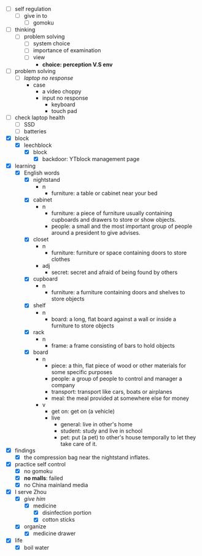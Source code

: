 - [ ] self regulation
    - [ ] give in to
        - [ ] gomoku
- [ ] thinking
    - [ ] problem solving
        - [ ] system choice
        - [ ] importance of examination
        - [ ] view
            - **choice: perception V.S env**
- [ ] problem solving
    - [ ] *laptop no response*
        - case
            - a video choppy
            - input no response
                - keyboard
                - touch pad
- [ ] check laptop health
    - [ ] SSD
    - [ ] batteries
- [x] block
    - [x] leechblock
        - [x] block
            - [x] backdoor: YTblock management page
- [x] learning
    - [x] English words
        - [x] nightstand
            - n
                - furniture: a table or cabinet near your bed
        - [x] cabinet
            - n
                - furniture: a piece of furniture usually containing cupboards and drawers to store or show objects.
                - people: a small and the most important group of people around a president to give advises.
        - [x] closet
            - n
                - furniture: furniture or space containing doors to store clothes
            - adj
                - secret: secret and afraid of being found by others
        - [x] cupboard
            - n
                - furniture: a furniture containing doors and shelves to store objects 
        - [x] shelf
            - n
                - board: a long, flat board against a wall or inside a furniture to store objects
        - [x] rack
            - n
                - frame: a frame consisting of bars to hold objects
        - [x] board
            - n
                - piece: a thin, flat piece of wood or other materials for some specific purposes
                - people: a group of people to control and manager a company
                - transport: transport like cars, boats or airplanes
                - meal: the meal provided at somewhere else for money
            - v
                - get on: get on (a vehicle)
                - live
                    - general: live in other's home
                    - student: study and live in school
                    - pet: put (a pet) to other's house temporally to let they take care of it.
- [x] findings
    - [x] the compression bag near the nightstand inflates.
- [x] practice self control
    - [x] no gomoku
    - [x] **no malls**: failed
    - [x] no China mainland media
- [x] I serve Zhou
    - [x] *give him*
        - [x] medicine
            - [x] disinfection portion
            - [x] cotton sticks
    - [x] organize
        - [x] medicine drawer
- [x] life
    - [x] boil water